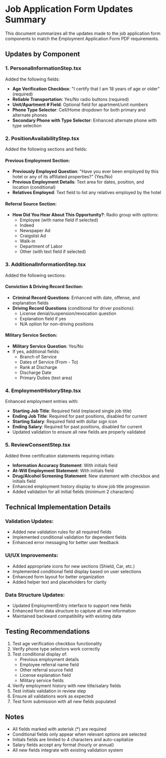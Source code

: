 # Job Application Form Updates Summary

This document summarizes all the updates made to the job application form components to match the Employment Application Form PDF requirements.

## Updates by Component

### 1. PersonalInformationStep.tsx
Added the following fields:
- **Age Verification Checkbox**: "I certify that I am 18 years of age or older" (required)
- **Reliable Transportation**: Yes/No radio buttons (required)
- **Unit/Apartment # Field**: Optional field for apartment/unit numbers
- **Phone Type Selector**: Cell/Home dropdown for both primary and alternate phones
- **Secondary Phone with Type Selector**: Enhanced alternate phone with type selection

### 2. PositionAvailabilityStep.tsx
Added the following sections and fields:

#### Previous Employment Section:
- **Previously Employed Question**: "Have you ever been employed by this hotel or any of its affiliated properties?" (Yes/No)
- **Previous Employment Details**: Text area for dates, position, and location (conditional)
- **Relatives Employed**: Text field to list any relatives employed by the hotel

#### Referral Source Section:
- **How Did You Hear About This Opportunity?**: Radio group with options:
  - Employee (with name field if selected)
  - Indeed
  - Newspaper Ad
  - Craigslist Ad
  - Walk-in
  - Department of Labor
  - Other (with text field if selected)

### 3. AdditionalInformationStep.tsx
Added the following sections:

#### Conviction & Driving Record Section:
- **Criminal Record Questions**: Enhanced with date, offense, and explanation fields
- **Driving Record Questions** (conditional for driver positions):
  - License denial/suspension/revocation question
  - Explanation field if yes
  - N/A option for non-driving positions

#### Military Service Section:
- **Military Service Question**: Yes/No
- If yes, additional fields:
  - Branch of Service
  - Dates of Service (From - To)
  - Rank at Discharge
  - Discharge Date
  - Primary Duties (text area)

### 4. EmploymentHistoryStep.tsx
Enhanced employment entries with:
- **Starting Job Title**: Required field (replaced single job title)
- **Ending Job Title**: Required for past positions, disabled for current
- **Starting Salary**: Required field with dollar sign icon
- **Ending Salary**: Required for past positions, disabled for current
- Updated validation to ensure all new fields are properly validated

### 5. ReviewConsentStep.tsx
Added three certification statements requiring initials:
- **Information Accuracy Statement**: With initials field
- **At-Will Employment Statement**: With initials field
- **Drug/Alcohol Screening Statement**: New statement with checkbox and initials field
- Enhanced employment history display to show job title progression
- Added validation for all initial fields (minimum 2 characters)

## Technical Implementation Details

### Validation Updates:
- Added new validation rules for all required fields
- Implemented conditional validation for dependent fields
- Enhanced error messaging for better user feedback

### UI/UX Improvements:
- Added appropriate icons for new sections (Shield, Car, etc.)
- Implemented conditional field display based on user selections
- Enhanced form layout for better organization
- Added helper text and placeholders for clarity

### Data Structure Updates:
- Updated EmploymentEntry interface to support new fields
- Enhanced form data structure to capture all new information
- Maintained backward compatibility with existing data

## Testing Recommendations

1. Test age verification checkbox functionality
2. Verify phone type selectors work correctly
3. Test conditional display of:
   - Previous employment details
   - Employee referral name field
   - Other referral source field
   - License explanation field
   - Military service fields
4. Verify employment history with new title/salary fields
5. Test initials validation in review step
6. Ensure all validations work as expected
7. Test form submission with all new fields populated

## Notes

- All fields marked with asterisk (*) are required
- Conditional fields only appear when relevant options are selected
- Initials fields are limited to 4 characters and auto-capitalize
- Salary fields accept any format (hourly or annual)
- All new fields integrate with existing validation system